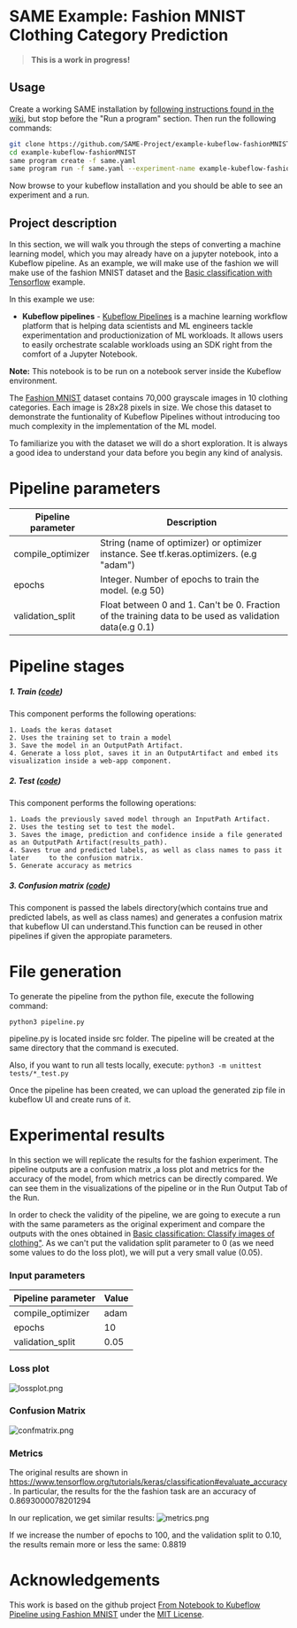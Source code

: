 # SAME Example: Fashion MNIST Clothing Category Prediction

> **This is a work in progress!**

## Usage

Create a working SAME installation by [following instructions found in the wiki](https://github.com/azure-octo/same-cli/wiki/Epic-Sprint-1-Demo), but stop before the "Run a program" section. Then run the following commands:

```bash
git clone https://github.com/SAME-Project/example-kubeflow-fashionMNIST
cd example-kubeflow-fashionMNIST
same program create -f same.yaml
same program run -f same.yaml --experiment-name example-kubeflow-fashionMNIST --run-name default
```

Now browse to your kubeflow installation and you should be able to see an experiment and a run.

## Project description

In this section, we will walk you through the steps of converting a machine learning model, which you may already have on a jupyter notebook, into a Kubeflow pipeline. As an example, we will make use of the fashion we will make use of the fashion MNIST dataset and the [Basic classification with Tensorflow](https://www.tensorflow.org/tutorials/keras/classification) example.

In this example we use:

* **Kubeflow pipelines** - [Kubeflow Pipelines](https://www.kubeflow.org/docs/pipelines/overview/pipelines-overview/) is a machine learning workflow platform that is helping data scientists and ML engineers tackle experimentation and productionization of ML workloads. It allows users to easily orchestrate scalable workloads using an SDK right from the comfort of a Jupyter Notebook.

**Note:** This notebook is to be run on a notebook server inside the Kubeflow environment.

The [Fashion MNIST](https://github.com/zalandoresearch/fashion-mnist)  dataset contains 70,000 grayscale images in 10 clothing categories. Each image is 28x28 pixels in size. We chose this dataset to demonstrate the funtionality of Kubeflow Pipelines without introducing too much complexity in the implementation of the ML model.

To familiarize you with the dataset we will do a short exploration. It is always a good idea to understand your data before you begin any kind of analysis.

# Pipeline parameters #
| Pipeline parameter | Description |
| ------ | ------ |
|compile_optimizer| String (name of optimizer) or optimizer instance. See tf.keras.optimizers. (e.g "adam")|
|epochs| Integer. Number of epochs to train the model. (e.g 50)|
|validation_split| Float between 0 and 1. Can't be 0. Fraction of the training data to be used as validation data(e.g 0.1)|

# Pipeline stages #

##### 1. Train ([code](./src/train.py))
This component performs the following operations:

    1. Loads the keras dataset
    2. Uses the training set to train a model
    3. Save the model in an OutputPath Artifact.
    4. Generate a loss plot, saves it in an OutputArtifact and embed its visualization inside a web-app component.

##### 2. Test ([code](./src/test.py))
This component performs the following operations:

    1. Loads the previously saved model through an InputPath Artifact.
    2. Uses the testing set to test the model.
    3. Saves the image, prediction and confidence inside a file generated as an OutputPath Artifact(results_path).
    4. Saves true and predicted labels, as well as class names to pass it later     to the confusion matrix.
    5. Generate accuracy as metrics

##### 3. Confusion matrix ([code](./src/confusion_matrix.py))
This component is passed the labels directory(which contains true and predicted labels, as well as class names) and generates a confusion matrix that kubeflow UI can understand.This function can be reused in other pipelines if given the appropiate parameters.

# File generation #
To generate the pipeline from the python file, execute the following command:

```python3 pipeline.py```

pipeline.py is located inside src folder. The pipeline will be created at the same directory that the command is executed.

Also, if you want to run all tests locally, execute:
```python3 -m unittest tests/*_test.py```

Once the pipeline has been created, we can upload the generated zip file in kubeflow UI and create runs of it.

# Experimental results #

In this section we will replicate the results for the fashion experiment.
The pipeline outputs are a confusion matrix ,a loss plot and metrics for the accuracy of the model, from which metrics can be directly compared.
We can see them in the visualizations of the pipeline or in the Run Output Tab of the Run.

In order to check the validity of the pipeline, we are going to execute a run with the same parameters as the original experiment and compare the outputs with the ones obtained in [Basic classification: Classify images of clothing"](https://www.tensorflow.org/tutorials/keras/classification#evaluate_accuracy). As we can't put the validation split parameter to 0 (as we need some values to do the loss plot), we will put a very small value (0.05).

### Input parameters ###
| Pipeline parameter | Value |
| ------ | ------ |
|compile_optimizer|adam|
|epochs|10|
|validation_split|0.05|

### Loss plot ###

![lossplot.png](./code/data/images/loss_plot.png)

### Confusion Matrix ###

![confmatrix.png](./code/data/images/confusion_matrix.png)

### Metrics ###
The original results are shown in https://www.tensorflow.org/tutorials/keras/classification#evaluate_accuracy. In particular, the results for the the fashion task are an accuracy of 0.8693000078201294

In our replication, we get similar results:
![metrics.png](./code/data/images/metrics.png)

If we increase the number of epochs to 100, and the validation split to 0.10, the results remain more or less the same: 0.8819

# Acknowledgements

This work is based on the github project [From Notebook to Kubeflow Pipeline using Fashion MNIST](https://github.com/manceps/fashion-mnist-kfp-lab/blob/master/KF_Fashion_MNIST.ipynb) under the [MIT License](https://github.com/manceps/fashion-mnist-kfp-lab/blob/master/LICENSE).

